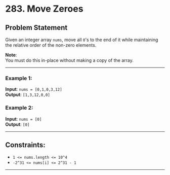 # 283. Move Zeroes

## Problem Statement
Given an integer array `nums`, move all `0`'s to the end of it while maintaining the relative order of the non-zero elements.

**Note**:  
You must do this in-place without making a copy of the array.

---

### Example 1:
**Input**: `nums = [0,1,0,3,12]`  
**Output**: `[1,3,12,0,0]`

### Example 2:
**Input**: `nums = [0]`  
**Output**: `[0]`

---

## Constraints:
- `1 <= nums.length <= 10^4`
- `-2^31 <= nums[i] <= 2^31 - 1`

---
